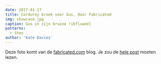 ```yaml
---
date: 2017-01-17
title: Corduroy broek voor Gus, door Fabricated
img: showcase.jpg
caption: Gus in zijn bruine ribfluweel
patterns:
  - theo
author: 'Kate Davies'
---
```


Deze foto komt van de [fabricated.com](http://fabrickated.com/) blog. Je zou de [hele post](http://fabrickated.com/2017/01/21/manswap-7-finishing-the-brown-corduroy-trousers/) moeten lezen.
